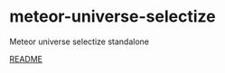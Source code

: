 # meteor-universe-selectize
Meteor universe selectize standalone

[README](https://github.com/vazco/meteor-universe-selectize)
